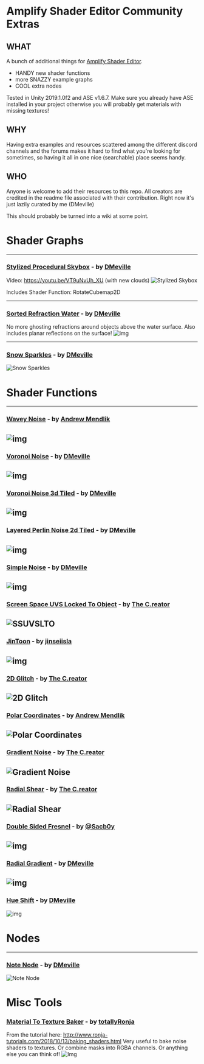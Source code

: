 # Amplify Shader Editor Community Extras
## WHAT
A bunch of additional things for [Amplify Shader Editor](https://assetstore.unity.com/packages/tools/visual-scripting/amplify-shader-editor-68570). 
* HANDY new shader functions
* more SNAZZY example graphs
* COOL extra nodes

Tested in Unity 2019.1.0f2 and ASE v1.6.7. Make sure you already have ASE installed in your project otherwise you will probably get materials with missing textures!

## WHY
Having extra examples and resources scattered among the different discord channels and the forums makes it hard to find what you're looking for sometimes, so having it all in one nice (searchable) place seems handy.

## WHO
Anyone is welcome to add their resources to this repo.  All creators are credited in the readme file associated with their contribution. Right now it's just lazily curated by me (DMeville)


This should probably be turned into a wiki at some point.

# Shader Graphs
------

### [Stylized Procedural Skybox](https://github.com/DMeville/AmplifyShaderCommunityExtras/tree/master/Assets/ASECommunityExtras/ShaderGraphs/StylizedProceduralSkybox) - by [DMeville](https://twitter.com/dmeville)
Video: https://youtu.be/VT9uNvUh_XU (with new clouds)
![Stylized Skybox](https://i.imgur.com/H0Xsu8J.gif)

Includes Shader Function: RotateCubemap2D

-------

### [Sorted Refraction Water](https://github.com/DMeville/AmplifyShaderCommunityExtras/tree/master/Assets/ASECommunityExtras/ShaderGraphs/SortedRefractionWater) - by [DMeville](https://twitter.com/dmeville)
No more ghosting refractions around objects above the water surface. Also includes planar reflections on the surface!
![img](https://i.imgur.com/wTMXILS.gif)

-------

### [Snow Sparkles](https://github.com/DMeville/AmplifyShaderCommunityExtras/tree/master/Assets/ASECommunityExtras/ShaderGraphs/SnowSparkles) - by [DMeville](https://twitter.com/dmeville)
![Snow Sparkles](https://i.imgur.com/l0WXSuj.gif)

# Shader Functions
-------



### [Wavey Noise](https://github.com/DMeville/AmplifyShaderCommunityExtras/tree/master/Assets/ASECommunityExtras/ShaderFunctions/WaveyNoise) - by [Andrew Mendlik](https://twitter.com/andrew_mendlik)
![img](https://i.imgur.com/VgwRIIm.gif)
------

### [Voronoi Noise](https://github.com/DMeville/AmplifyShaderCommunityExtras/tree/master/Assets/ASECommunityExtras/ShaderFunctions/VoronoiNoise) - by [DMeville](https://twitter.com/dmeville)
![img](https://i.imgur.com/bnmhDWn.png)
------

### [Voronoi Noise 3d Tiled](https://github.com/DMeville/AmplifyShaderCommunityExtras/tree/master/Assets/ASECommunityExtras/ShaderFunctions/VoronoiNoise3dTiled) - by [DMeville](https://twitter.com/dmeville)
![img](https://i.imgur.com/5qOp9Q8.png)
------

### [Layered Perlin Noise 2d Tiled](https://github.com/DMeville/AmplifyShaderCommunityExtras/tree/master/Assets/ASECommunityExtras/ShaderFunctions/LayeredPerlinNoise2dTiled) - by [DMeville](https://twitter.com/dmeville)
![img](https://i.imgur.com/8t72l3W.png)
------

### [Simple Noise](https://github.com/DMeville/AmplifyShaderCommunityExtras/tree/master/Assets/ASECommunityExtras/ShaderFunctions/SimpleNoise) - by [DMeville](https://twitter.com/dmeville)
![img](https://i.imgur.com/2pKpMGM.png)
------

### [Screen Space UVS Locked To Object](https://github.com/DMeville/AmplifyShaderCommunityExtras/blob/master/Assets/ASECommunityExtras/ShaderFunctions/ScreenSpaceUVsLockedToObjectPos) - by [The C.reator](https://twitter.com/cayou66)
![SSUVSLTO](https://i.imgur.com/UR1AQVH.gif)
------

### [JinToon](https://github.com/DMeville/AmplifyShaderCommunityExtras/tree/master/Assets/ASECommunityExtras/ShaderFunctions/JinToon) - by [jinseiisla](https://twitter.com/jinseiisla)
![img](https://i.imgur.com/dFwD2u3.png)
------

### [2D Glitch](https://github.com/DMeville/AmplifyShaderCommunityExtras/tree/master/Assets/ASECommunityExtras/ShaderFunctions/2DGlitch) - by [The C.reator](https://twitter.com/cayou66)
![2D Glitch](https://i.imgur.com/PobIGdH.gif)
------

### [Polar Coordinates](https://github.com/DMeville/AmplifyShaderCommunityExtras/tree/master/Assets/ASECommunityExtras/ShaderFunctions/PolarCoordinates) - by [Andrew Mendlik](https://twitter.com/andrew_mendlik)
![Polar Coordinates](https://i.imgur.com/shzSlzk.png)
------

### [Gradient Noise](https://github.com/DMeville/AmplifyShaderCommunityExtras/tree/master/Assets/ASECommunityExtras/ShaderFunctions/GradientNoise) - by [The C.reator](https://twitter.com/cayou66)
![Gradient Noise](https://i.imgur.com/U0QCoBa.png)
------

### [Radial Shear](https://github.com/DMeville/AmplifyShaderCommunityExtras/tree/master/Assets/ASECommunityExtras/ShaderFunctions/RadialShear) - by [The C.reator](https://twitter.com/cayou66)
![Radial Shear](https://i.imgur.com/Bzcfq0o.gif)
------

### [Double Sided Fresnel](https://github.com/DMeville/AmplifyShaderCommunityExtras/tree/master/Assets/ASECommunityExtras/ShaderFunctions/DoubleSidedFresnel) - by [@Sacb0y](https://twitter.com/Sacb0y)
![img](https://i.imgur.com/dd0J3Cg.png)
------

### [Radial Gradient](https://github.com/DMeville/AmplifyShaderCommunityExtras/tree/master/Assets/ASECommunityExtras/ShaderFunctions/RadialGradient) - by [DMeville](https://twitter.com/dmeville)
![img](https://i.imgur.com/vnJxmTO.gif)
------

### [Hue Shift](https://github.com/DMeville/AmplifyShaderCommunityExtras/tree/master/Assets/ASECommunityExtras/ShaderFunctions/HueShift) - by [DMeville](https://twitter.com/dmeville)
![img](https://i.imgur.com/hJAIqcQ.gif)

# Nodes
-------
### [Note Node](https://github.com/DMeville/AmplifyShaderCommunityExtras/tree/master/Assets/AmplifyShaderEditor/Plugins/Editor/Nodes/CommunityNodes/NoteNode) - by [DMeville](https://twitter.com/dmeville)
![Note Node](https://i.imgur.com/CanEU7S.png)

# Misc Tools
### [Material To Texture Baker](https://github.com/DMeville/AmplifyShaderCommunityExtras/tree/master/Assets/AmplifyShaderEditor/Plugins/Editor/Nodes/CommunityNodes/NoteNode) - by [totallyRonja](https://twitter.com/totallyRonja)
From the tutorial here: http://www.ronja-tutorials.com/2018/10/13/baking_shaders.html
Very useful to bake noise shaders to textures. Or combine masks into RGBA channels. Or anything else you can think of!
![Img](https://i.imgur.com/eey42pl.png)


